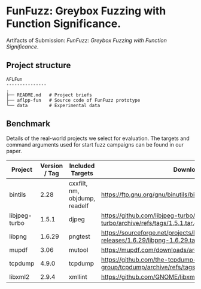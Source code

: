 #  FunFuzz: Greybox Fuzzing with Function Significance.

Artifacts of Submission: _FunFuzz: Greybox Fuzzing with Function Significance_.

## Project structure

```text
AFLFun
---------------
.
├── README.md   # Project briefs
├── aflpp-fun   # Source code of FunFuzz prototype
└── data        # Experimental data

```

## Benchmark

Details of the real-world projects we select for evaluation. 
The targets and command arguments used for start fuzz campaigns can be found in our paper.

| Project       | Version / Tag | Included Targets              | Download Link                                                                                              |
|---------------|---------------|-------------------------------|------------------------------------------------------------------------------------------------------------|
| bintils       | 2.28          | cxxfilt, nm, objdump, readelf | https://ftp.gnu.org/gnu/binutils/binutils-2.28.tar.gz                                                      |
| libjpeg-turbo | 1.5.1         | djpeg                         | https://github.com/libjpeg-turbo/libjpeg-turbo/archive/refs/tags/1.5.1.tar.gz                              |
| libpng        | 1.6.29        | pngtest                       | https://sourceforge.net/projects/libpng/files/libpng16/older-releases/1.6.29/libpng-1.6.29.tar.gz/download |
| mupdf         | 3.06          | mutool                        | https://mupdf.com/downloads/archive/mupdf-1.9-source.tar.gz                                                |
| tcpdump       | 4.9.0         | tcpdump                       | https://github.com/the-tcpdump-group/tcpdump/archive/refs/tags/tcpdump-4.9.0.tar.gz                        |
| libxml2       | 2.9.4         | xmllint                       | https://github.com/GNOME/libxml2/archive/refs/tags/v2.9.4.tar.gz                                           |

